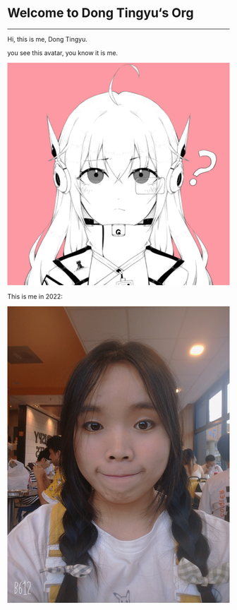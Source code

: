 # Welcome to Dong Tingyu‘s Org
***
Hi, this is me, Dong Tingyu.

you see this avatar, you know it is me.

![avatar](./assets/ME_avatar.JPG)

This is me in 2022:

![2022](./assets/ME_2022.JPG)